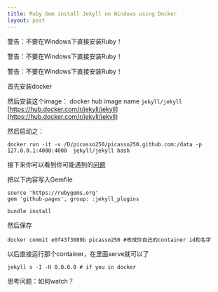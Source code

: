 ```yaml
---
title: Ruby Gem install Jekyll on Windows using Docker
layout: post
---
```


警告：不要在Windows下直接安装Ruby！

警告：不要在Windows下直接安装Ruby！

警告：不要在Windows下直接安装Ruby！

首先安装docker

然后安装这个image：
docker hub image name `jekyll/jekyll`
[https://hub.docker.com/r/jekyll/jekyll](https://hub.docker.com/r/jekyll/jekyll)

然后启动之：
```
docker run -it -v /D/picasso250/picasso250.github.com:/data -p 127.0.0.1:4000:4000  jekyll/jekyll bash
```

接下来你可以看到你可能遇到的[问题](https://help.github.com/en/articles/setting-up-your-github-pages-site-locally-with-jekyll)

把以下内容写入Gemfile

```
source 'https://rubygems.org'
gem 'github-pages', group: :jekyll_plugins
```

```
bundle install
```

然后保存

```
docker commit e0f43f3089b picasso250 #改成你自己的container id和名字
```

以后直接运行那个container，在里面serve就可以了

```
jekyll s -I -H 0.0.0.0 # if you in docker
```

思考问题：如何watch？